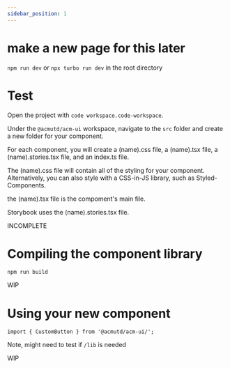 ```yaml
---
sidebar_position: 1
---
```

# make a new page for this later

`npm run dev` or `npx turbo run dev` in the root directory

# Test

Open the project with `code workspace.code-workspace`.

Under the `@acmutd/acm-ui` workspace, navigate to the `src` folder and create a new folder for your component.

For each component, you will create a (name).css file, a (name).tsx file, a (name).stories.tsx file, and an index.ts file.

The (name).css file will contain all of the styling for your component. Alternatively, you can also style with a CSS-in-JS library, such as Styled-Components.

the (name).tsx file is the compoment's main file.

Storybook uses the (name).stories.tsx file.

INCOMPLETE

# Compiling the component library

`npm run build`

WIP

# Using your new component

`import { CustomButton } from '@acmutd/acm-ui/';`

Note, might need to test if `/lib` is needed

WIP